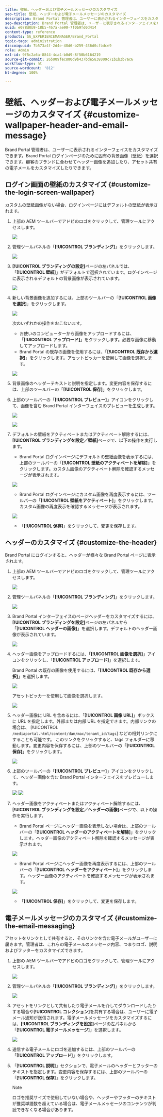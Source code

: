 ```yaml
---
title: 壁紙、ヘッダーおよび電子メールメッセージのカスタマイズ
seo-title: 壁紙、ヘッダーおよび電子メールメッセージのカスタマイズ
description: Brand Portal 管理者は、ユーザーに表示されるインターフェイスをカスタマイズできます。Brand Portal ログインページのために固有の背景画像（壁紙）を選択できます。顧客のブランドに合わせてヘッダー画像を追加したり、アセット共有の電子メールをカスタマイズしたりできます。
seo-description: Brand Portal 管理者は、ユーザーに表示されるインターフェイスをカスタマイズできます。Brand Portal ログインページのために固有の背景画像（壁紙）を選択できます。顧客のブランドに合わせてヘッダー画像を追加したり、アセット共有の電子メールをカスタマイズしたりできます。
uuid: e078d0b9-18b5-467a-ae90-7f0b9fd0d414
content-type: reference
products: SG_EXPERIENCEMANAGER/Brand_Portal
topic-tags: administration
discoiquuid: 7b573a4f-2d4e-48d6-b259-436d0cfbdce9
role: Admin
exl-id: 9f5c2a6a-8844-4ca4-b0d9-8f50b6164219
source-git-commit: 26b009fec800d9b437bde5838009c71b1b3b7ac6
workflow-type: ht
source-wordcount: '812'
ht-degree: 100%

---
```


# 壁紙、ヘッダーおよび電子メールメッセージのカスタマイズ {#customize-wallpaper-header-and-email-message}

Brand Portal 管理者は、ユーザーに表示されるインターフェイスをカスタマイズできます。Brand Portal ログインページのために固有の背景画像（壁紙）を選択できます。顧客のブランドに合わせてヘッダー画像を追加したり、アセット共有の電子メールをカスタマイズしたりできます。

## ログイン画面の壁紙のカスタマイズ {#customize-the-login-screen-wallpaper}

カスタムの壁紙画像がない場合、ログインページにはデフォルトの壁紙が表示されます。

1. 上部の AEM ツールバーでアドビのロゴをクリックして、管理ツールにアクセスします。

   ![](assets/aemlogo.png)

1. 管理ツールパネルの「**[!UICONTROL ブランディング]**」をクリックします。


   ![](assets/admin-tools-panel-10.png)

1. **[!UICONTROL ブランディングの設定]**&#x200B;ページの左パネルでは、「**[!UICONTROL 壁紙]**」がデフォルトで選択されています。ログインページに表示されるデフォルトの背景画像が表示されています。

   ![](assets/default_wallpaper.png)

1. 新しい背景画像を追加するには、上部のツールバーの「**[!UICONTROL 画像を選択]**」をクリックします。

   ![](assets/choose_wallpaperimage.png)

   次のいずれかの操作をおこないます。

   * お使いのコンピューターから画像をアップロードするには、「**[!UICONTROL アップロード]**」をクリックします。必要な画像に移動してアップロードします。
   * Brand Portal の既存の画像を使用するには、「**[!UICONTROL 既存から選択]**」をクリックします。アセットピッカーを使用して画像を選択します。

   ![](assets/asset-picker.png)

1. 背景画像のヘッダーテキストと説明を指定します。変更内容を保存するには、上部のツールバーの「**[!UICONTROL 保存]**」をクリックします。

1. 上部のツールバーの「**[!UICONTROL プレビュー]**」アイコンをクリックして、画像を含む Brand Portal インターフェイスのプレビューを生成します。

   ![](assets/chlimage_1.png)

   ![](assets/custom-wallpaper-preview.png)

1. デフォルトの壁紙をアクティベートまたはアクティベート解除するには、**[!UICONTROL ブランディングを設定／壁紙]**&#x200B;ページで、以下の操作を実行します。

   * Brand Portal ログインページにデフォルトの壁紙画像を表示するには、上部のツールバーの「**[!UICONTROL 壁紙のアクティベートを解除]**」をクリックします。カスタム画像のアクティベート解除を確認するメッセージが表示されます。

   ![](assets/chlimage_1-1.png)

   * Brand Portal ログインページにカスタム画像を再度表示するには、ツールバーの「**[!UICONTROL 壁紙をアクティベート]**」をクリックします。カスタム画像の再度表示を確認するメッセージが表示されます。

   ![](assets/chlimage_1-2.png)

   * 「**[!UICONTROL 保存]**」をクリックして、変更を保存します。



## ヘッダーのカスタマイズ {#customize-the-header}

Brand Portal にログインすると、ヘッダーが様々な Brand Portal ページに表示されます。

1. 上部の AEM ツールバーでアドビのロゴをクリックして、管理ツールにアクセスします。

   ![](assets/aemlogo.png)

1. 管理ツールパネルの「**[!UICONTROL ブランディング]**」をクリックします。

   ![](assets/admin-tools-panel-11.png)

1. Brand Portal インターフェイスのページヘッダーをカスタマイズするには、**[!UICONTROL ブランディングを設定]**&#x200B;ページの左パネルから「**[!UICONTROL ヘッダーの画像]**」を選択します。デフォルトのヘッダー画像が表示されています。

   ![](assets/default-header.png)

1. ヘッダー画像をアップロードするには、「**[!UICONTROL 画像を選択]**」アイコンをクリックし、「**[!UICONTROL アップロード]**」を選択します。

   Brand Portal の既存の画像を使用するには、「**[!UICONTROL 既存から選択]**」を選択します。

   ![](assets/choose_wallpaperimage-1.png)

   アセットピッカーを使用して画像を選択します。

   ![](assets/asset-picker-header.png)

1. ヘッダー画像に URL を含めるには、「**[!UICONTROL 画像 URL]**」ボックスに URL を指定します。外部または内部 URL を指定できます。内部リンクの場合は、
   [!UICONTROL `/mediaportal.html/content/dam/mac/tenant_id/tags`] などの相対リンクにすることも可能です。
このリンクをクリックすると、tags フォルダーに移動します。変更内容を保存するには、上部のツールバーの「**[!UICONTROL 保存]**」をクリックします。

   ![](assets/configure_brandingheaderimageurl.png)

1. 上部のツールバーの「**[!UICONTROL プレビュー]**」アイコンをクリックして、ヘッダー画像を含む Brand Portal インターフェイスをプレビューします。

   ![](assets/chlimage_1-3.png)
   ![](assets/custom_header_preview.png)

1. ヘッダー画像をアクティベートまたはアクティベート解除するには、**[!UICONTROL ブランディングを設定／ヘッダーの画像]**&#x200B;ページで、以下の操作を実行します。

   * Brand Portal ページにヘッダー画像を表示しない場合は、上部のツールバーの「**[!UICONTROL ヘッダーのアクティベートを解除]**」をクリックします。ヘッダー画像のアクティベート解除を確認するメッセージが表示されます。

   ![](assets/chlimage_1-4.png)

   * Brand Portal ページにヘッダー画像を再度表示するには、上部のツールバーの「**[!UICONTROL ヘッダーをアクティベート]**」をクリックします。ヘッダー画像のアクティベートを確認するメッセージが表示されます。

   ![](assets/chlimage_1-5.png)

   * 「**[!UICONTROL 保存]**」をクリックして、変更を保存します。



## 電子メールメッセージのカスタマイズ {#customize-the-email-messaging}

アセットをリンクとして共有すると、そのリンクを含む電子メールがユーザーに届きます。管理者は、これらの電子メールのメッセージ内容、つまりロゴ、説明およびフッターをカスタマイズできます。

1. 上部の AEM ツールバーでアドビのロゴをクリックして、管理ツールにアクセスします。

   ![](assets/aemlogo.png)

1. 管理ツールパネルの「**[!UICONTROL ブランディング]**」をクリックします。

   ![](assets/admin-tools-panel-12.png)

1. アセットをリンクとして共有したり電子メールを介してダウンロードしたりする場合や&#x200B;**[!UICONTROL コレクション]**&#x200B;を共有する場合は、ユーザーに電子メール通知が送信されます。電子メールメッセージをカスタマイズするには、**[!UICONTROL ブランディングを設定]**&#x200B;ページの左パネルから「**[!UICONTROL 電子メールメッセージ]**」を選択します。

   ![](assets/configure-branding-page-email.png)

1. 送信する電子メールにロゴを追加するには、上部のツールバーの「**[!UICONTROL アップロード]**」をクリックします。

1. 「**[!UICONTROL 説明]**」セクションで、電子メールのヘッダーとフッターのテキストを指定します。変更内容を保存するには、上部のツールバーの「**[!UICONTROL 保存]**」をクリックします。

   >[!NOTE]
   >
   >ロゴを推奨サイズで使用していない場合や、ヘッダーやフッターのテキストが推奨単語数を超えている場合は、電子メールメッセージのコンテンツが判読できなくなる場合があります。
